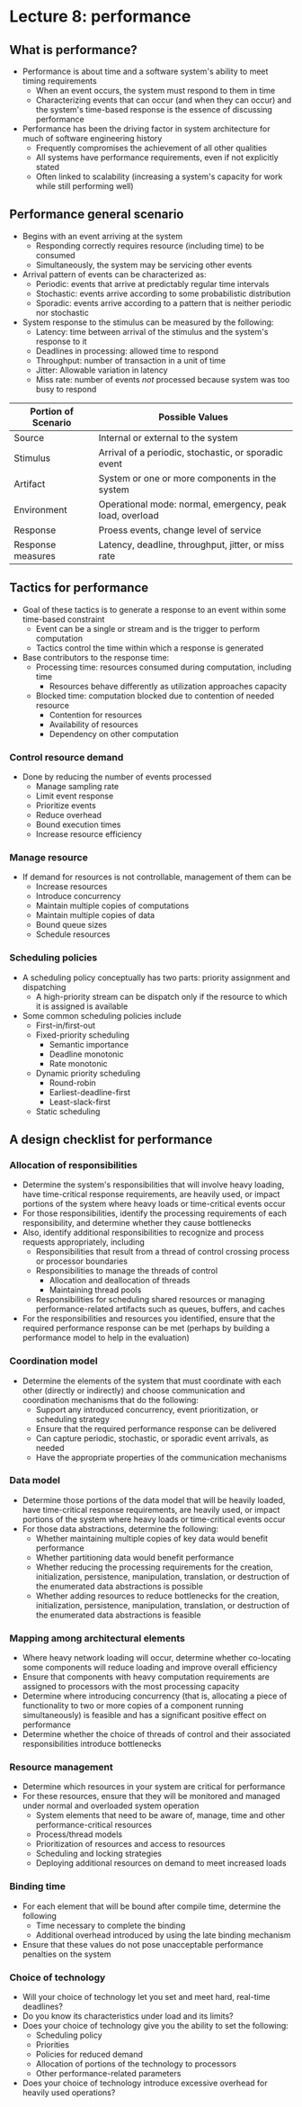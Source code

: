 # Lecture 8: performance

## What is performance?

- Performance is about time and a software system's ability to meet timing requirements
  - When an event occurs, the system must respond to them in time
  - Characterizing events that can occur (and when they can occur) and the system's time-based response is the essence of discussing performance
- Performance has been the driving factor in system architecture for much of software engineering history
  - Frequently compromises the achievement of all other qualities
  - All systems have performance requirements, even if not explicitly stated
  - Often linked to scalability (increasing a system's capacity for work while still performing well)

## Performance general scenario

- Begins with an event arriving at the system
  - Responding correctly requires resource (including time) to be consumed
  - Simultaneously, the system may be servicing other events
- Arrival pattern of events can be characterized as:
  - Periodic: events that arrive at predictably regular time intervals
  - Stochastic: events arrive according to some probabilistic distribution
  - Sporadic: events arrive according to a pattern that is neither periodic nor stochastic
- System response to the stimulus can be measured by the following:
  - Latency: time between arrival of the stimulus and the system's response to it
  - Deadlines in processing: allowed time to respond
  - Throughput: number of transaction in a unit of time
  - Jitter: Allowable variation in latency
  - Miss rate: number of events *not* processed because system was too busy to respond

| Portion of Scenario | Possible Values |
| ------------------- | --------------- |
| Source | Internal or external to the system |
| Stimulus | Arrival of a periodic, stochastic, or sporadic event |
| Artifact | System or one or more components in the system |
| Environment | Operational mode: normal, emergency, peak load, overload |
| Response | Proess events, change level of service |
| Response measures | Latency, deadline, throughput, jitter, or miss rate |

## Tactics for performance

- Goal of these tactics is to generate a response to an event within some time-based constraint
  - Event can be a single or stream and is the trigger to perform computation
  - Tactics control the time within which a response is generated
- Base contributors to the response time:
  - Processing time: resources consumed during computation, including time
    - Resources behave differently as utilization approaches capacity
  - Blocked time: computation blocked due to contention of needed resource
    - Contention for resources
    - Availability of resources
    - Dependency on other computation

### Control resource demand

- Done by reducing the number of events processed
  - Manage sampling rate
  - Limit event response
  - Prioritize events
  - Reduce overhead
  - Bound execution times
  - Increase resource efficiency

### Manage resource

- If demand for resources is not controllable, management of them can be
  - Increase resources
  - Introduce concurrency
  - Maintain multiple copies of computations
  - Maintain multiple copies of data
  - Bound queue sizes
  - Schedule resources

### Scheduling policies

- A scheduling policy conceptually has two parts: priority assignment and dispatching
  - A high-priority stream can be dispatch only if the resource to which it is assigned is available
- Some common scheduling policies include
  - First-in/first-out
  - Fixed-priority scheduling
    - Semantic importance
    - Deadline monotonic
    - Rate monotonic
  - Dynamic priority scheduling
    - Round-robin
    - Earliest-deadline-first
    - Least-slack-first
  - Static scheduling

## A design checklist for performance

### Allocation of responsibilities

- Determine the system's responsibilities that will involve heavy loading, have time-critical response requirements, are heavily used, or impact portions of the system where heavy loads or time-critical events occur
- For those responsibilities, identify the processing requirements of each responsibility, and determine whether they cause bottlenecks
- Also, identify additional responsibilities to recognize and process requests appropriately, including
  - Responsibilities that result from a thread of control crossing process or processor boundaries
  - Responsibilities to manage the threads of control
    - Allocation and deallocation of threads
    - Maintaining thread pools
  - Responsibilities for scheduling shared resources or managing performance-related artifacts such as queues, buffers, and caches
- For the responsibilities and resources you identified, ensure that the required performance response can be met (perhaps by building a performance model to help in the evaluation)

### Coordination model

- Determine the elements of the system that must coordinate with each other (directly or indirectly) and choose communication and coordination mechanisms that do the following:
  - Support any introduced concurrency, event prioritization, or scheduling strategy
  - Ensure that the required performance response can be delivered
  - Can capture periodic, stochastic, or sporadic event arrivals, as needed
  - Have the appropriate properties of the communication mechanisms

### Data model

- Determine those portions of the data model that will be heavily loaded, have time-critical response requirements, are heavily used, or impact portions of the system where heavy loads or time-critical events occur
- For those data abstractions, determine the following:
  - Whether maintaining multiple copies of key data would benefit performance
  - Whether partitioning data would benefit performance
  - Whether reducing the processing requirements for the creation, initialization, persistence, manipulation, translation, or destruction of the enumerated data abstractions is possible
  - Whether adding resources to reduce bottlenecks for the creation, initialization, persistence, manipulation, translation, or destruction of the enumerated data abstractions is feasible

### Mapping among architectural elements

- Where heavy network loading will occur, determine whether co-locating some components will reduce loading and improve overall efficiency
- Ensure that components with heavy computation requirements are assigned to processors with the most processing capacity
- Determine where introducing concurrency (that is, allocating a piece of functionality to two or more copies of a component running simultaneously) is feasible and has a significant positive effect on performance
- Determine whether the choice of threads of control and their associated responsibilities introduce bottlenecks

### Resource management

- Determine which resources in your system are critical for performance
- For these resources, ensure that they will be monitored and managed under normal and overloaded system operation
  - System elements that need to be aware of, manage, time and other performance-critical resources
  - Process/thread models
  - Prioritization of resources and access to resources
  - Scheduling and locking strategies
  - Deploying additional resources on demand to meet increased loads

### Binding time

- For each element that will be bound after compile time, determine the following
  - Time necessary to complete the binding
  - Additional overhead introduced by using the late binding mechanism
- Ensure that these values do not pose unacceptable performance penalties on the system

### Choice of technology

- Will your choice of technology let you set and meet hard, real-time deadlines?
- Do you know its characteristics under load and its limits?
- Does your choice of technology give you the ability to set the following:
  - Scheduling policy
  - Priorities
  - Policies for reduced demand
  - Allocation of portions of the technology to processors
  - Other performance-related parameters
- Does your choice of technology introduce excessive overhead for heavily used operations?
